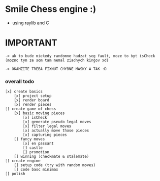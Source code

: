 # Smile Chess engine :)
- using raylib and C

# IMPORTANT
    -> ak to bude niekedy randomne hadzat seg fault, moze to byt isCheck (mozno tym ze som tam nemal ziadnych kingov xd)

    -> OKAMZITE TREBA FIXNUT CHYBNE MASKY A TAK :D

### overall todo 
    [x] create basics
        [x] project setup
        [x] render board
        [x] render pieces
    [] create game of chess
        [x] basic moving pieces
            [x] isCheck
            [x] generate pseudo legal moves
            [x] filter legal moves
            [x] actually move those pieces
            [x] capturing pieces
        [] fancy moves 
            [x] en passant 
            [] castle
            [] promotion
        [] winning (checkmate & stalemate)
    [] create engine
        [] setup code (try with random moves)
        [] code basc minimax
    [] polish
